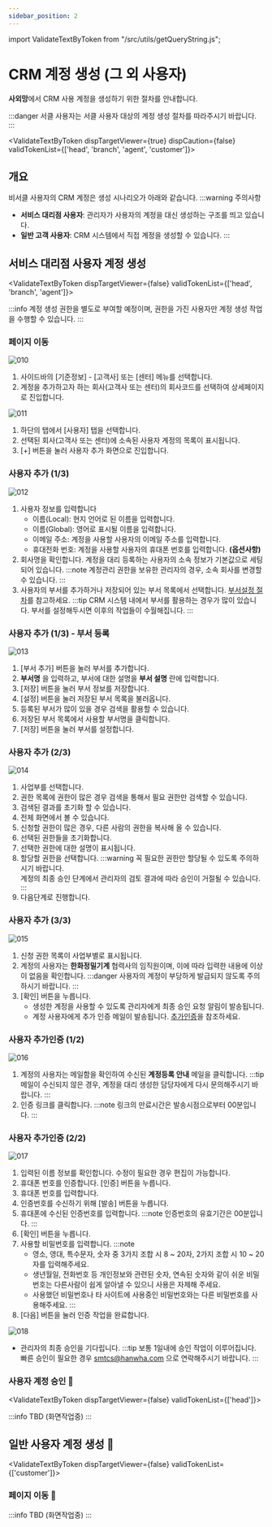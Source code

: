 ```yaml
---
sidebar_position: 2
---
```


import ValidateTextByToken from "/src/utils/getQueryString.js";

# CRM 계정 생성 (그 외 사용자)

**사외망**에서 CRM 사용 계정을 생성하기 위한 절차를 안내합니다.

:::danger
서클 사용자는 서클 사용자 대상의 계정 생성 절차를 따라주시기 바랍니다.
:::

<ValidateTextByToken dispTargetViewer={true} dispCaution={false} validTokenList={['head', 'branch', 'agent', 'customer']}>

## 개요

비서클 사용자의 CRM 계정은 생성 시나리오가 아래와 같습니다.
:::warning 주의사항
   - **서비스 대리점 사용자**: 관리자가 사용자의 계정을 대신 생성하는 구조를 띄고 있습니다.
   - **일반 고객 사용자**: CRM 시스템에서 직접 계정을 생성할 수 있습니다.
:::

</ValidateTextByToken>



## 서비스 대리점 사용자 계정 생성

<ValidateTextByToken dispTargetViewer={false} validTokenList={['head', 'branch', 'agent']}>

:::info
계정 생성 권한을 별도로 부여할 예정이며, 권한을 가진 사용자만 계정 생성 작업을 수행할 수 있습니다.
:::

### 페이지 이동

![010](./img/010.png)

1. 사이드바의 [기준정보] - [고객사] 또는 [센터] 메뉴를 선택합니다.
2. 계정을 추가하고자 하는 회사(고객사 또는 센터)의 회사코드를 선택하여 상세페이지로 진입합니다.

![011](./img/011.png)

1. 하단의 탭에서 [사용자] 탭을 선택합니다.
2. 선택된 회사(고객사 또는 센터)에 소속된 사용자 계정의 목록이 표시됩니다.
3. [+] 버튼을 눌러 사용자 추가 화면으로 진입합니다.

### 사용자 추가 (1/3)

![012](./img/012.png)

1. 사용자 정보를 입력합니다
   - 이름(Local): 현지 언어로 된 이름을 입력합니다.
   - 이름(Global): 영어로 표시될 이름을 입력합니다.
   - 이메일 주소: 계정을 사용할 사용자의 이메일 주소를 입력합니다.
   - 휴대전화 번호: 계정을 사용할 사용자의 휴대폰 번호를 입력합니다. **(옵션사항)**
2. 회사명을 확인합니다. 계정을 대리 등록하는 사용자의 소속 정보가 기본값으로 세팅되어 있습니다.
   :::note
   계정관리 권한을 보유한 관리자의 경우, 소속 회사를 변경할 수 있습니다.
   :::
3. 사용자의 부서를 추가하거나 저장되어 있는 부서 목록에서 선택합니다. [부서설정 절차](#사용자-추가-13---부서-등록)를 참고하세요.
   :::tip
   CRM 시스템 내에서 부서를 활용하는 경우가 많이 있습니다. 부서를 설정해두시면 이후의 작업들이 수월해집니다.
   :::

### 사용자 추가 (1/3) - 부서 등록

![013](./img/013.png)

1. [부서 추가] 버튼을 눌러 부서를 추가합니다.
1. **부서명** 을 입력하고, 부서에 대한 설명을 **부서 설명** 란에 입력합니다.
1. [저장] 버튼을 눌러 부서 정보를 저장합니다.
1. [설정] 버튼을 눌러 저장된 부서 목록을 불러옵니다.
1. 등록된 부서가 많이 있을 경우 검색을 활용할 수 있습니다.
1. 저장된 부서 목록에서 사용할 부서명을 클릭합니다.
1. [저장] 버튼을 눌러 부서를 설정합니다.

### 사용자 추가 (2/3)

![014](./img/014.png)

1. 사업부를 선택합니다.
1. 권한 목록에 권한이 많은 경우 검색을 통해서 필요 권한만 검색할 수 있습니다.
1. 검색된 결과를 초기화 할 수 있습니다.
1. 전체 화면에서 볼 수 있습니다.
1. 신청할 권한이 많은 경우, 다른 사람의 권한을 복사해 올 수 있습니다.
1. 선택된 권한들을 초기화합니다.
1. 선택한 권한에 대한 설명이 표시됩니다.
1. 할당할 권한을 선택합니다.
   :::warning
   꼭 필요한 권한만 할당될 수 있도록 주의하시기 바랍니다.<br /> 계정의 최종 승인 단계에서 관리자의 검토 결과에 따라 승인이 거절될 수 있습니다.
   :::
1. 다음단계로 진행합니다.

### 사용자 추가 (3/3)

![015](./img/015.png)

1. 신청 권한 목록이 사업부별로 표시됩니다.
1. 계정의 사용자는 **한화정밀기계** 협력사의 임직원이며, 이에 따라 입력한 내용에 이상이 없음을 확인합니다.
   :::danger
   사용자의 계정이 부당하게 발급되지 않도록 주의하시기 바랍니다.
   :::
1. [확인] 버튼을 누릅니다.
   - 생성한 계정을 사용할 수 있도록 관리자에게 최종 승인 요청 알림이 발송됩니다.
   - 계정 사용자에게 추가 인증 메일이 발송됩니다. [추가인증](#사용자-추가인증)을 참조하세요.

### 사용자 추가인증 (1/2)

![016](./img/016.png)

1. 계정의 사용자는 메일함을 확인하여 수신된 **계정등록 안내** 메일을 클릭합니다.
   :::tip
   메일이 수신되지 않은 경우, 계정을 대리 생성한 담당자에게 다시 문의해주시기 바랍니다.
   :::
1. 인증 링크를 클릭합니다.
   :::note
   링크의 만료시간은 발송시점으로부터 00분입니다.
   :::

### 사용자 추가인증 (2/2)

![017](./img/017.png)

1. 입력된 이름 정보를 확인합니다. 수정이 필요한 경우 편집이 가능합니다.
1. 휴대폰 번호를 인증합니다. [인증] 버튼을 누릅니다.
1. 휴대폰 번호를 입력합니다.
1. 인증번호를 수신하기 위해 [발송] 버튼을 누릅니다.
1. 휴대폰에 수신된 인증번호를 입력합니다.
   :::note
   인증번호의 유효기간은 00분입니다.
   :::
1. [확인] 버튼을 누릅니다.
1. 사용할 비밀번호를 입력합니다.
   :::note
   - 영소, 영대, 특수문자, 숫자 중 3가지 조합 시 8 ~ 20자, 2가지 조합 시 10 ~ 20자를 입력해주세요.
   - 생년월일, 전화번호 등 개인정보와 관련된 숫자, 연속된 숫자와 같이 쉬운 비밀번호는 다른사람이 쉽게 알아낼 수 있으니 사용은 자제해 주세요.
   - 사용했던 비밀번호나 타 사이트에 사용중인 비밀번호와는 다른 비밀번호를 사용해주세요.
   :::
1. [다음] 버튼을 눌러 인증 작업을 완료합니다.

![018](./img/018.png)

- 관리자의 최종 승인을 기다립니다.
   :::tip
   보통 1일내에 승인 작업이 이루어집니다. 빠른 승인이 필요한 경우 smtcs@hanwha.com 으로 연락해주시기 바랍니다.
   :::

</ValidateTextByToken>

### 사용자 계정 승인 🚧

<ValidateTextByToken dispTargetViewer={false} validTokenList={['head']}>

:::info
TBD (화면작업중)
:::

</ValidateTextByToken>



## 일반 사용자 계정 생성 🚧

<ValidateTextByToken dispTargetViewer={false} validTokenList={['customer']}>

### 페이지 이동 🚧

:::info
TBD (화면작업중)
:::

</ValidateTextByToken>
